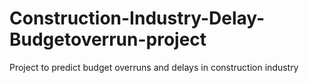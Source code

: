 # Construction-Industry-Delay-Budgetoverrun-project
Project to predict budget overruns and delays in construction industry
